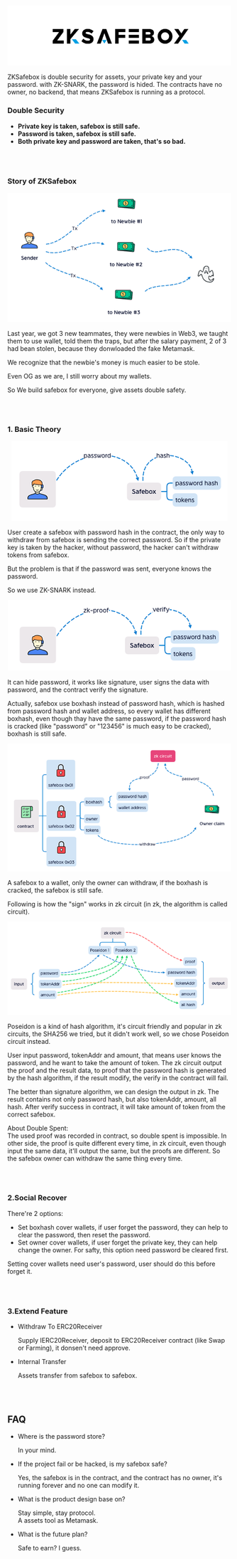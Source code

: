 <div align="center"><img src="./doc/logo.png"></div>
<p> ZKSafebox is double security for assets, your private key and your password. with ZK-SNARK, the password is hided. The contracts have no owner, no backend, that means ZKSafebox is running as a protocol.</p>

### Double Security
<b><ul>
    <li>Private key is taken, safebox is still safe.
    <li>Password is taken, safebox is still safe.
    <li>Both private key and password are taken, that's so bad.
</ul></b>
<br>
<br>

### Story of ZKSafebox
<div align="center"><img src="./doc/story.png"></div>
<p>Last year, we got 3 new teammates, they were newbies in Web3, we taught them to use wallet, told them the traps, but after the salary payment, 2 of 3 had bean stolen, because they donwloaded the fake Metamask.</p>
<p>We recognize that the newbie's money is much easier to be stole.</p>
<p>Even OG as we are, I still worry about my wallets.</p>
<p>So We build safebox for everyone, give assets double safety.</p>
<br>
<br>

### 1. Basic Theory
<div align="center"><img src="./doc/safebox-1.png"></div>
<p>User create a safebox with password hash in the contract, the only way to withdraw from safebox is sending the correct password. So if the private key is taken by the hacker, without password, the hacker can't withdraw tokens from safebox.</p>
<p>But the problem is that if the password was sent, everyone knows the password.</p>
<p>So we use ZK-SNARK instead.</p>
<div align="center"><img src="./doc/safebox-2.png"></div>
<p>It can hide password, it works like signature, user signs the data with password, and the contract verify the signature.</p>
<p>Actually, safebox use boxhash instead of password hash, which is hashed from password hash and wallet address, so every wallet has different boxhash, even though thay have the same password, if the password hash is cracked (like "password" or "123456" is much easy to be cracked), boxhash is still safe.</p>
<div align="center"><img src="./doc/safebox-3.png"></div>
<p>A safebox to a wallet, only the owner can withdraw, if the boxhash is cracked, the safebox is still safe.</p>
<p>Following is how the "sign" works in zk circuit (in zk, the algorithm is called circuit).</p>
<div align="center"><img src="./doc/safebox-4.png"></div>
<p>Poseidon is a kind of hash algorithm, it's circuit friendly and popular in zk circuits, the SHA256 we tried, but it didn't work well, so we chose Poseidon circuit instead.</p>
<p>User input password, tokenAddr and amount, that means user knows the password, and he want to take the amount of token. The zk circuit output the proof and the result data, to proof that the password hash is generated by the hash algorithm, if the result modify, the verify in the contract will fail.</p>
<p>The better than signature algorithm, we can design the output in zk. The result contains not only password hash, but also tokenAddr, amount, all hash. After verify success in contract, it will take amount of token from the correct safebox.</p>
<p>About Double Spent:<br>
The used proof was recorded in contract, so double spent is impossible. In other side, the proof is quite different every time, in zk circuit, even though input the same data, it'll output the same, but the proofs are different. So the safebox owner can withdraw the same thing every time.</p>
<br>
<br>

### 2.Social Recover
<p>There're 2 options:</p>
<ul>
    <li>Set boxhash cover wallets, if user forget the password, they can help to clear the password, then reset the password. 
    <li>Set owner cover wallets, if user forget the private key, they can help change the owner. For safty, this option need password be cleared first. 
</ul>
<p>Setting cover wallets need user's password, user should do this before forget it.</p>
<br>
<br>

### 3.Extend Feature
<ul>
<li>Withdraw To ERC20Receiver
<p>Supply IERC20Receiver, deposit to ERC20Receiver contract (like Swap or Farming), it donsen't need approve.</p>
<li>Internal Transfer
<p>Assets transfer from safebox to safebox.</p>
</ul>
<br>
<br>

## FAQ
<ul>
<li>Where is the password store?
<p>In your mind.</p>

<li>If the project fail or be hacked, is my safebox safe?
<p>Yes, the safebox is in the contract, and the contract has no owner, it's running forever and no one can modify it.</p>

<li>What is the product design base on?
<p>Stay simple, stay protocol.
<br>A assets tool as Metamask.</p>

<li>What is the future plan?
<p>Safe to earn? I guess.<br>
</ul>